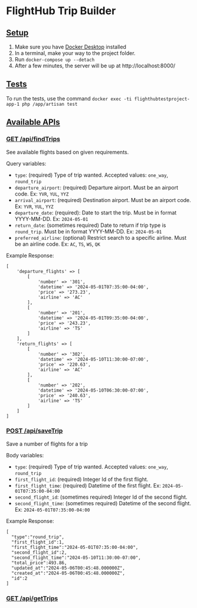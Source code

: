 # FlightHub Trip Builder

## <ins>Setup</ins>

1. Make sure you have [Docker Desktop](https://www.docker.com/products/docker-desktop/) installed
2. In a terminal, make your way to the project folder.
3. Run `docker-compose up --detach`
4. After a few minutes, the server will be up at http://localhost:8000/

## <ins>Tests</ins>

To run the tests, use the command `docker exec -ti flighthubtestproject-app-1 php /app/artisan test`

## <ins>Available APIs</ins>

### <ins>GET /api/findTrips</ins>

See available flights based on given requirements.

Query variables:

* `type`: (required) Type of trip wanted. Accepted values: `one_way`, `round_trip`
* `departure_airport`: (required) Departure airport. Must be an airport code. Ex: `YVR`, `YUL`, `YYZ`
* `arrival_airport`: (required) Destination airport. Must be an airport code. Ex: `YVR`, `YUL`, `YYZ`
* `departure_date`: (required): Date to start the trip. Must be in format YYYY-MM-DD. Ex: `2024-05-01`
* `return_date`: (sometimes required) Date to return if trip type is `round_trip`. Must be in format YYYY-MM-DD. Ex: `2024-05-01`
* `preferred_airline`: (optional) Restrict search to a specific airline. Must be an airline code. Ex: `AC`, `TS`, `WS`, `QK`

Example Response:
```
[
    'departure_flights' => [
        [
            'number' => '301',
            'datetime' => '2024-05-01T07:35:00-04:00',
            'price' => '273.23',
            'airline' => 'AC'
        ],
        [
            'number' => '201',
            'datetime' => '2024-05-01T09:35:00-04:00',
            'price' => '243.23',
            'airline' => 'TS'
        ]
    ],
    'return_flights' => [
        [
            'number' => '302',
            'datetime' => '2024-05-10T11:30:00-07:00',
            'price' => '220.63',
            'airline' => 'AC'
        ],
        [
            'number' => '202',
            'datetime' => '2024-05-10T06:30:00-07:00',
            'price' => '240.63',
            'airline' => 'TS'
        ]
    ]
]
```

### <ins>POST /api/saveTrip</ins>

Save a number of flights for a trip

Body variables:

* `type`: (required) Type of trip wanted. Accepted values: `one_way`, `round_trip`
* `first_flight_id`: (required) Integer Id of the first flight.
* `first_flight_time`: (required) Datetime of the first flight. Ex: `2024-05-01T07:35:00-04:00`
* `second_flight_id`: (sometimes required) Integer Id of the second flight.
* `second_flight_time`: (sometimes required) Datetime of the second flight. Ex: `2024-05-01T07:35:00-04:00`

Example Response:
```
[
  "type":"round_trip",
  "first_flight_id":1,
  "first_flight_time":"2024-05-01T07:35:00-04:00",
  "second_flight_id":2,
  "second_flight_time":"2024-05-10T11:30:00-07:00",
  "total_price":493.86,
  "updated_at":"2024-05-06T00:45:48.000000Z",
  "created_at":"2024-05-06T00:45:48.000000Z",
  "id":2
]
```

### <ins>GET /api/getTrips</ins>